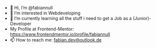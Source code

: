 - 👋 Hi, I’m @fabiannull
- 👀 I’m interested in Webdeveloping
- 🌱 I’m currently learning all the stuff i need to get a Job as a (Junior)-Developer
- My Profile at Frontend-Mentor: https://www.frontendmentor.io/profile/fabiannull
- 📫 How to reach me: fabian.dev@outlook.de

<!---
fabiannull/fabiannull is a ✨ special ✨ repository because its `README.md` (this file) appears on your GitHub profile.
You can click the Preview link to take a look at your changes.
--->
